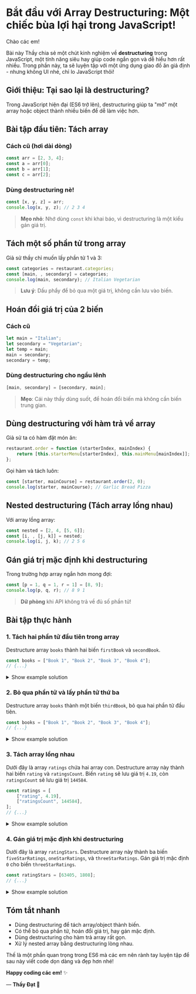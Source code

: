 # Bắt đầu với Array Destructuring: Một chiếc bùa lợi hại trong JavaScript!

Chào các em!

Bài này Thầy chia sẻ một chút kinh nghiệm về **destructuring** trong JavaScript, một tính năng siêu hay giúp code ngắn gọn và dễ hiểu hơn rất nhiều. Trong phần này, ta sẽ luyện tập với một ứng dụng giao đồ ăn giả định - nhưng không UI nhé, chỉ lo JavaScript thôi!

## Giới thiệu: Tại sao lại là destructuring?

Trong JavaScript hiện đại (ES6 trở lên), destructuring giúp ta "mở" một array hoặc object thành nhiều biến để dễ làm việc hơn.

## Bài tập đầu tiên: Tách array

### Cách cũ (hơi dài dòng)

```javascript
const arr = [2, 3, 4];
const a = arr[0];
const b = arr[1];
const c = arr[2];
```

### Dùng destructuring nè!

```javascript
const [x, y, z] = arr;
console.log(x, y, z); // 2 3 4
```

> **Mẹo nhỏ**: Nhớ dùng `const` khi khai báo, vì destructuring là một kiểu gán giá trị.

## Tách một số phần tử trong array

Giả sử thầy chỉ muốn lấy phần tử 1 và 3:

```javascript
const categories = restaurant.categories;
const [main, , secondary] = categories;
console.log(main, secondary); // Italian Vegetarian
```

> **Lưu ý**: Dấu phẩy để bỏ qua một giá trị, không cần lưu vào biến.

## Hoán đổi giá trị của 2 biến

### Cách cũ

```javascript
let main = "Italian";
let secondary = "Vegetarian";
let temp = main;
main = secondary;
secondary = temp;
```

### Dùng destructuring cho ngầu lênh

```javascript
[main, secondary] = [secondary, main];
```

> **Mẹo**: Cái này thầy dùng suốt, để hoán đổi biến mà không cần biến trung gian.

## Dùng destructuring với hàm trả về array

Giả sử ta có hàm đặt món ăn:

```javascript
restaurant.order = function (starterIndex, mainIndex) {
    return [this.starterMenu[starterIndex], this.mainMenu[mainIndex]];
};
```

Gọi hàm và tách luôn:

```javascript
const [starter, mainCourse] = restaurant.order(2, 0);
console.log(starter, mainCourse); // Garlic Bread Pizza
```

## Nested destructuring (Tách array lồng nhau)

Với array lồng array:

```javascript
const nested = [2, 4, [5, 6]];
const [i, , [j, k]] = nested;
console.log(i, j, k); // 2 5 6
```

## Gán giá trị mặc định khi destructuring

Trong trường hợp array ngắn hơn mong đợi:

```javascript
const [p = 1, q = 1, r = 1] = [8, 9];
console.log(p, q, r); // 8 9 1
```

> **Dữ phòng** khi API không trả về đủ số phần tử!

## Bài tập thực hành

### 1. Tách hai phần tử đầu tiên trong array

Destructure array `books` thành hai biến `firstBook` và `secondBook`.

```javascript
const books = ["Book 1", "Book 2", "Book 3", "Book 4"];
// {...}
```

<details>
<summary>Show example solution</summary>

```javascript
const [firstBook, secondBook] = books;
console.log(firstBook, secondBook); // Book 1 Book 2
```

</details>

### 2. Bỏ qua phần tử và lấy phần tử thứ ba

Destructure array `books` thành một biến `thirdBook`, bỏ qua hai phần tử đầu tiên.

```javascript
const books = ["Book 1", "Book 2", "Book 3", "Book 4"];
// {...}
```

<details>
<summary>Show example solution</summary>

```javascript
const [, , thirdBook] = books;
console.log(thirdBook); // Book 3
```

</details>

### 3. Tách array lồng nhau

Dưới đây là array `ratings` chứa hai array con. Destructure array này thành hai biến `rating` và `ratingsCount`. Biến `rating` sẽ lưu giá trị `4.19`, còn `ratingsCount` sẽ lưu giá trị `144584`.

```javascript
const ratings = [
    ["rating", 4.19],
    ["ratingsCount", 144584],
];
// {...}
```

<details>
<summary>Show example solution</summary>

```javascript
const [[, rating], [, ratingsCount]] = ratings;
console.log(rating, ratingsCount); // 4.19 144584
```

</details>

### 4. Gán giá trị mặc định khi destructuring

Dưới đây là array `ratingStars`. Destructure array này thành ba biến `fiveStarRatings`, `oneStarRatings`, và `threeStarRatings`. Gán giá trị mặc định `0` cho biến `threeStarRatings`.

```javascript
const ratingStars = [63405, 1808];
// {...}
```

<details>
<summary>Show example solution</summary>

```javascript
const [fiveStarRatings, oneStarRatings, threeStarRatings = 0] = ratingStars;
console.log(fiveStarRatings, oneStarRatings, threeStarRatings); // 63405 1808 0
```

</details>

## Tóm tắt nhanh

-   Dùng destructuring để tách array/object thành biến.
-   Có thể bỏ qua phần tử, hoán đổi giá trị, hay gán mặc định.
-   Dùng destructuring cho hàm trả array rất gọn.
-   Xử lý nested array bằng destructuring lòng nhau.

Thế là một phần quan trọng trong ES6 mà các em nên rành tay luyện tập để sau này viết code dọn dàng và đẹp hơn nhé!

**Happy coding các em!** ✨

— **Thầy Đạt 🧡**
